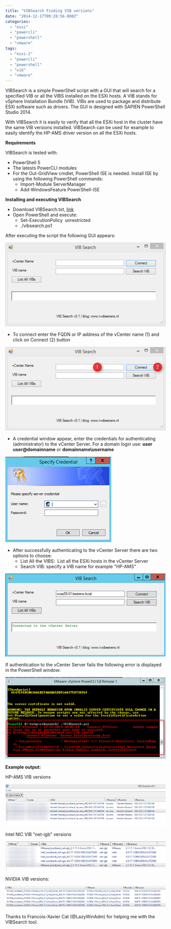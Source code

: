 ```yaml
---
title: "VIBSearch Finding VIB versions"
date: "2014-12-17T09:28:56.000Z"
categories: 
  - "esxi"
  - "powercli"
  - "powershell"
  - "vmware"
tags: 
  - "esxi-2"
  - "powercli"
  - "powershell"
  - "vib"
  - "vmware"
---
```


VIBSearch is a simple PowerShell script with a GUI that will search for a specified VIB or all the VIBS installed on the ESXi hosts. A VIB stands for vSphere Installation Bundle (VIB). VIBs are used to package and distribute ESXi software such as drivers. The GUI is designed with SAPIEN PowerShell Studio 2014.

With VIBSearch it is easily to verify that all the ESXi host in the cluster have the same VIB versions installed. VIBSearch can be used for example to easily identify the HP-AMS driver version on all the ESXi hosts.

**Requirements**

VIBSearch is tested with:

- PowerShell 5
- The latests PowerCLI modules
- For the Out-GridView cmdlet, PowerShell ISE is needed. Install ISE by using the following PowerShell commands:
    - Import-Module ServerManager
    - Add-WindowsFeature PowerShell-ISE

**Installing and executing VIBSearch**

- Download VIBSearch.txt, [link](https://www.dropbox.com/s/fevtlnlm3xdt0du/VIBSearch.ps1?dl=0)
- Open PowerShell and execute:
    - Set-ExecutionPolicy  unrestricted
    - ./vibsearch.ps1

After executing the script the following GUI appears:

[![0](images/01.png)](https://www.ivobeerens.nl/wp-content/uploads/2014/12/01.png)

- To connect enter the FQDN or IP address of the vCenter name (1) and click on Connect (2) button

[![1](images/11.png)](https://www.ivobeerens.nl/wp-content/uploads/2014/12/11.png)

- A credential window appear, enter the credentials for authenticating (administrator) to the vCenter Server. For a domain login use: **user user@domainname** or **domainname\\username**

[![5](images/5.png)](https://www.ivobeerens.nl/wp-content/uploads/2014/12/5.png)

- After successfully authenticating to the vCenter Server there are two options to choose:
    - List All the VIBS:  List all the ESXi hosts in the vCenter Server
    - Search VIB: specify a VIB name for example "HP-AMS"

[![6](images/6.png)](https://www.ivobeerens.nl/wp-content/uploads/2014/12/6.png)

If authentication to the vCenter Server fails the following error is displayed in the PowerShell window:

[![authen](images/authen.png)](https://www.ivobeerens.nl/wp-content/uploads/2014/12/authen.png)

**Example output:**

HP-AMS VIB versions

[![hpams](images/hpams.png)](https://www.ivobeerens.nl/wp-content/uploads/2014/12/hpams.png)

Intel NIC VIB "net-igb" versions

[![Intel](images/Intel.png)](https://www.ivobeerens.nl/wp-content/uploads/2014/12/Intel.png)

NVIDIA VIB versions:

[![nvidia](images/nvidia.png)](https://www.ivobeerens.nl/wp-content/uploads/2014/12/nvidia.png)

Thanks to Francois-Xavier Cat (@LazyWinAdm) for helping me with the VIBSearch tool.
